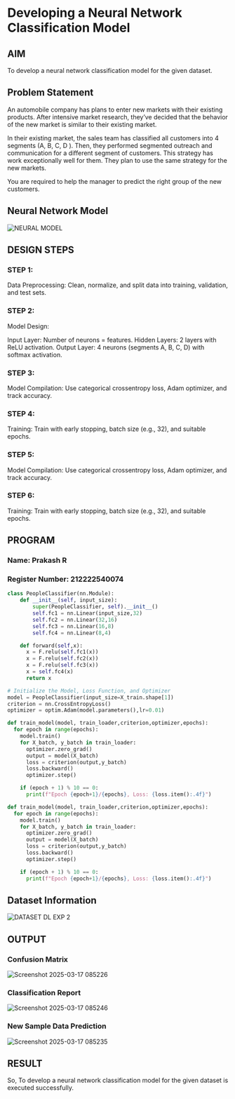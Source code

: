 # Developing a Neural Network Classification Model

## AIM

To develop a neural network classification model for the given dataset.

## Problem Statement

An automobile company has plans to enter new markets with their existing products. After intensive market research, they’ve decided that the behavior of the new market is similar to their existing market.

In their existing market, the sales team has classified all customers into 4 segments (A, B, C, D ). Then, they performed segmented outreach and communication for a different segment of customers. This strategy has work exceptionally well for them. They plan to use the same strategy for the new markets.

You are required to help the manager to predict the right group of the new customers.

## Neural Network Model

![NEURAL MODEL](https://github.com/user-attachments/assets/1e57d1d9-f50a-4e69-9820-7eb3d06a5cbc)


## DESIGN STEPS

### STEP 1:
Data Preprocessing: Clean, normalize, and split data into training, validation, and test sets.

### STEP 2:
Model Design:

Input Layer: Number of neurons = features.
Hidden Layers: 2 layers with ReLU activation.
Output Layer: 4 neurons (segments A, B, C, D) with softmax activation.
### STEP 3:
Model Compilation: Use categorical crossentropy loss, Adam optimizer, and track accuracy.

### STEP 4:
Training: Train with early stopping, batch size (e.g., 32), and suitable epochs.

### STEP 5:
Model Compilation: Use categorical crossentropy loss, Adam optimizer, and track accuracy.

### STEP 6:
Training: Train with early stopping, batch size (e.g., 32), and suitable epochs.
## PROGRAM

### Name: Prakash R
### Register Number: 212222540074

```python
class PeopleClassifier(nn.Module):
    def __init__(self, input_size):
        super(PeopleClassifier, self).__init__()
        self.fc1 = nn.Linear(input_size,32)
        self.fc2 = nn.Linear(32,16)
        self.fc3 = nn.Linear(16,8)
        self.fc4 = nn.Linear(8,4)

    def forward(self,x):
      x = F.relu(self.fc1(x))
      x = F.relu(self.fc2(x))
      x = F.relu(self.fc3(x))
      x = self.fc4(x)
      return x
```
```python
# Initialize the Model, Loss Function, and Optimizer
model = PeopleClassifier(input_size=X_train.shape[1])
criterion = nn.CrossEntropyLoss()
optimizer = optim.Adam(model.parameters(),lr=0.01)

def train_model(model, train_loader,criterion,optimizer,epochs):
  for epoch in range(epochs):
    model.train()
    for X_batch, y_batch in train_loader:
      optimizer.zero_grad()
      output = model(X_batch)
      loss = criterion(output,y_batch)
      loss.backward()
      optimizer.step()

    if (epoch + 1) % 10 == 0:
      print(f"Epoch {epoch+1}/{epochs}, Loss: {loss.item():.4f}")
```
```python
def train_model(model, train_loader,criterion,optimizer,epochs):
  for epoch in range(epochs):
    model.train()
    for X_batch, y_batch in train_loader:
      optimizer.zero_grad()
      output = model(X_batch)
      loss = criterion(output,y_batch)
      loss.backward()
      optimizer.step()

    if (epoch + 1) % 10 == 0:
      print(f"Epoch {epoch+1}/{epochs}, Loss: {loss.item():.4f}")
```

## Dataset Information

![DATASET DL EXP 2](https://github.com/user-attachments/assets/fb878a76-8802-4f57-806c-d47828e46b8e)


## OUTPUT
### Confusion Matrix

![Screenshot 2025-03-17 085226](https://github.com/user-attachments/assets/17393f08-e03c-4977-a1e9-140de17481bd)


### Classification Report

![Screenshot 2025-03-17 085246](https://github.com/user-attachments/assets/97d9fe36-8c15-439a-b36a-4b77377a20c8)


### New Sample Data Prediction

![Screenshot 2025-03-17 085235](https://github.com/user-attachments/assets/f3b6e073-d3a9-4836-8c51-8cd8e89c1eb2)

## RESULT
So, To develop a neural network classification model for the given dataset is executed successfully.
